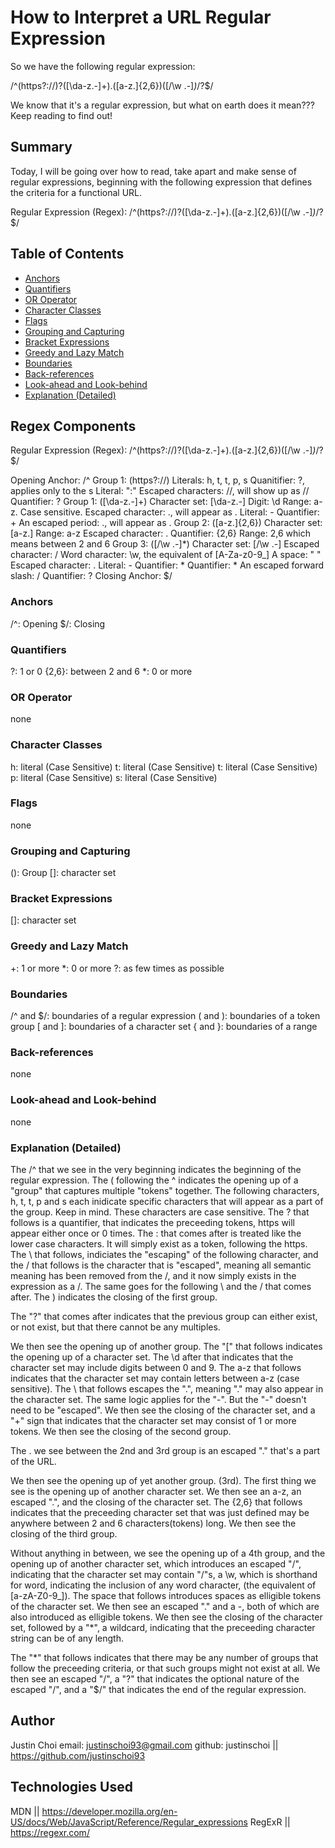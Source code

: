 # How to Interpret a URL Regular Expression

So we have the following regular expression: 

/^(https?:\/\/)?([\da-z\.-]+)\.([a-z\.]{2,6})([\/\w \.-]*)*\/?$/

We know that it's a regular expression, but what on earth does it mean??? Keep reading to find out!

## Summary

Today, I will be going over how to read, take apart and make sense of regular expressions, beginning with the following expression that defines the criteria for a functional URL. 

Regular Expression (Regex): /^(https?:\/\/)?([\da-z\.-]+)\.([a-z\.]{2,6})([\/\w \.-]*)*\/?$/

## Table of Contents

- [Anchors](#anchors)
- [Quantifiers](#quantifiers)
- [OR Operator](#or-operator)
- [Character Classes](#character-classes)
- [Flags](#flags)
- [Grouping and Capturing](#grouping-and-capturing)
- [Bracket Expressions](#bracket-expressions)
- [Greedy and Lazy Match](#greedy-and-lazy-match)
- [Boundaries](#boundaries)
- [Back-references](#back-references)
- [Look-ahead and Look-behind](#look-ahead-and-look-behind)
- [Explanation (Detailed)](#explanation-detailed)

## Regex Components

Regular Expression (Regex): /^(https?:\/\/)?([\da-z\.-]+)\.([a-z\.]{2,6})([\/\w \.-]*)*\/?$/

Opening Anchor: /^ 
Group 1: (https?:\/\/) 
    Literals: h, t, t, p, s
    Quanitifier: ?, applies only to the s
    Literal: ":"
    Escaped characters: \/\/, will show up as //
Quantifier: ?
Group 1: ([\da-z\.-]+)
    Character set: [\da-z\.-]
        Digit: \d
        Range: a-z. Case sensitive.
        Escaped character: \., will appear as .
        Literal: -
    Quantifier: +
An escaped period: \., will appear as .
Group 2: ([a-z\.]{2,6})
    Character set: [a-z\.]
        Range: a-z
        Escaped character: .
    Quantifier: {2,6}
        Range: 2,6 which means between 2 and 6
Group 3: ([\/\w \.-]*)
    Character set: [\/\w \.-]
        Escaped character: /
        Word character: \w, the equivalent of [A-Za-z0-9_]
        A space: " "
        Escaped character: .
        Literal: -
    Quantifier: *
Quantifier: *
An escaped forward slash: \/
Quantifier: ?
Closing Anchor: $/

### Anchors
/^: Opening
$/: Closing

### Quantifiers
?: 1 or 0
{2,6}: between 2 and 6
*: 0 or more

### OR Operator
none

### Character Classes
h: literal (Case Sensitive)
t: literal (Case Sensitive)
t: literal (Case Sensitive)
p: literal (Case Sensitive)
s: literal (Case Sensitive)

### Flags
none

### Grouping and Capturing
(): Group
[]: character set

### Bracket Expressions
[]: character set

### Greedy and Lazy Match
+: 1 or more
*: 0 or more
?: as few times as possible

### Boundaries
/^ and $/: boundaries of a regular expression
( and ): boundaries of a token group
[ and ]: boundaries of a character set
{ and }: boundaries of a range

### Back-references
none

### Look-ahead and Look-behind
none

### Explanation (Detailed)

The /^ that we see in the very beginning indicates the beginning of the regular expression. The ( following the ^ indicates the opening up of a "group" that captures multiple "tokens" together. The following characters, h, t, t, p and s each inidicate specific characters that will appear as a part of the group. Keep in mind. These characters are case sensitive. The ? that follows is a quantifier, that indicates the preceeding tokens, https will appear either once or 0 times. The : that comes after is treated like the lower case characters. It will simply exist as a token, following the https. The \ that follows, indiciates the "escaping" of the following character, and the / that follows is the character that is "escaped", meaning all semantic meaning has been removed from the /, and it now simply exists in the expression as a /. The same goes for the following \ and the / that comes after. The ) indicates the closing of the first group. 

The "?" that comes after indicates that the previous group can either exist, or not exist, but that there cannot be any multiples. 

We then see the opening up of another group. The "[" that follows indicates the opening up of a character set. The \d after that indicates that the character set may include digits between 0 and 9. The a-z that follows indicates that the character set may contain letters between a-z (case sensitive). The \ that follows escapes the ".", meaning "." may also appear in the character set. The same logic applies for the "-". But the "-" doesn't need to be "escaped". We then see the closing of the character set, and a "+" sign that indicates that the character set may consist of 1 or more tokens. We then see the closing of the second group. 

The \. we see between the 2nd and 3rd group is an escaped "." that's a part of the URL. 

We then see the opening up of yet another group. (3rd). The first thing we see is the opening up of another character set. We then see an a-z, an escaped ".", and the closing of the character set. The {2,6} that follows indicates that the preceeding character set that was just defined may be anywhere between 2 and 6 characters(tokens) long. We then see the closing of the third group.

Without anything in between, we see the opening up of a 4th group, and the opening up of another character set, which introduces an escaped "/", indicating that the character set may contain "/"s, a \w, which is shorthand for word, indicating the inclusion of any word character, (the equivalent of [a-zA-Z0-9_]). The space that follows introduces spaces as elligible tokens of the character set. We then see an escaped "." and a -, both of which are also introduced as elligible tokens. We then see the closing of the character set, followed by a "*", a wildcard, indicating that the preceeding character string can be of any length. 

The "*" that follows indicates that there may be any number of groups that follow the preceeding criteria, or that such groups might not exist at all. We then see an escaped "/", a "?" that indicates the optional nature of the escaped "/", and a "$/" that indicates the end of the regular expression. 

## Author


Justin Choi
email: justinschoi93@gmail.com
github: justinschoi || https://github.com/justinschoi93

## Technologies Used
MDN || https://developer.mozilla.org/en-US/docs/Web/JavaScript/Reference/Regular_expressions
RegExR || https://regexr.com/